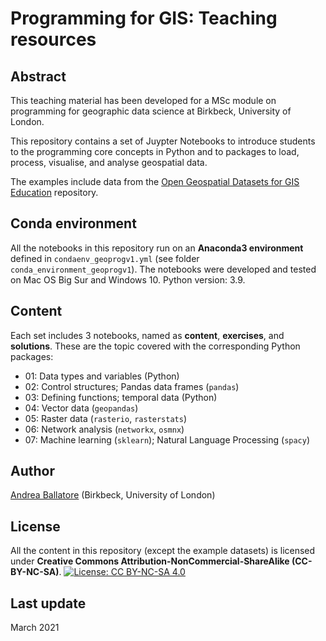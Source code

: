 # Programming for GIS: Teaching resources

## Abstract

This teaching material has been developed for a MSc module on programming for geographic data science at Birkbeck, University of London.

This repository contains a set of Juypter Notebooks to introduce students to the programming core concepts in Python and to packages to load, process, visualise, and analyse geospatial data.

The examples include data from the [Open Geospatial Datasets for GIS Education](https://github.com/andrea-ballatore/open-geo-data-education) repository.

## Conda environment

All the notebooks in this repository run on an **Anaconda3 environment** defined in `condaenv_geoprogv1.yml` (see folder `conda_environment_geoprogv1`).
The notebooks were developed and tested on Mac OS Big Sur and Windows 10. Python version: 3.9.

## Content

Each set includes 3 notebooks, named as **content**, **exercises**, and **solutions**.
These are the topic covered with the corresponding Python packages:

- 01: Data types and variables (Python)
- 02: Control structures; Pandas data frames (`pandas`)
- 03: Defining functions; temporal data (Python)
- 04: Vector data (`geopandas`)
- 05: Raster data (`rasterio`, `rasterstats`)
- 06: Network analysis (`networkx`, `osmnx`)
- 07: Machine learning (`sklearn`); Natural Language Processing (`spacy`)

## Author

[Andrea Ballatore](https://aballatore.space) (Birkbeck, University of London)


## License 

All the content in this repository (except the example datasets) is licensed under
**Creative Commons Attribution-NonCommercial-ShareAlike (CC-BY-NC-SA)**.
[![License: CC BY-NC-SA 4.0](https://licensebuttons.net/l/by-nc-sa/4.0/80x15.png)](https://creativecommons.org/licenses/by-nc-sa/4.0/)

## Last update

March 2021

